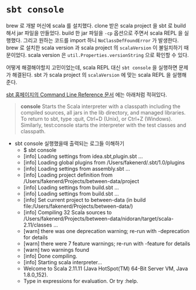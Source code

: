 # `sbt console`

brew 로 개발 머신에 scala 를 설치했다. clone 받은 scala project 을 sbt 로 build 해서 jar 파일을 만들었다. build 한 jar 파일을 `-cp` 옵션으로 주면서 scala REPL 을 실행했다. 그리고 원하는 코드를 import 하니 `NoClassDefFoundError` 가 발생한다. brew 로 설치한 scala version 과 scala project 의 `scalaVersion` 이 불일치하기 때문이었다. scala version 은 `util.Properties.versionString` 으로 확인할 수 있다.

어떻게 해결해야할지 고민이었는데, scala REPL 대신 `sbt console` 을 실행하면 문제가 해결된다. sbt 가 scala project 의 `scalaVersion` 에 맞는 scala REPL 을 실행해준다.

[sbt 홈페이지의 Command Line Reference 문서](https://www.scala-sbt.org/1.x/docs/Command-Line-Reference.html) 에는 아래처럼 적혀있다.

> **console** Starts the Scala interpreter with a classpath including the compiled sources, all jars in the lib directory, and managed libraries. To return to sbt, type :quit, Ctrl+D (Unix), or Ctrl+Z (Windows). Similarly, test:console starts the interpreter with the test classes and classpath.

* sbt console 실행했을때 출력되는 로그들 이해하기
    * $ sbt console
    * [info] Loading settings from idea.sbt,plugin.sbt ...
    * [info] Loading global plugins from /Users/fakenerd/.sbt/1.0/plugins
    * [info] Loading settings from assembly.sbt ...
    * [info] Loading project definition from /Users/fakenerd/Projects/between-data/project
    * [info] Loading settings from build.sbt ...
    * [info] Loading settings from build.sbt ...
    * [info] Set current project to between-data (in build file:/Users/fakenerd/Projects/between-data/)
    * [info] Compiling 32 Scala sources to /Users/fakenerd/Projects/between-data/nidoran/target/scala-2.11/classes ...
    * [warn] there was one deprecation warning; re-run with -deprecation for details
    * [warn] there were 7 feature warnings; re-run with -feature for details
    * [warn] two warnings found
    * [info] Done compiling.
    * [info] Starting scala interpreter...
    * Welcome to Scala 2.11.11 (Java HotSpot(TM) 64-Bit Server VM, Java 1.8.0_152).
    * Type in expressions for evaluation. Or try :help.
